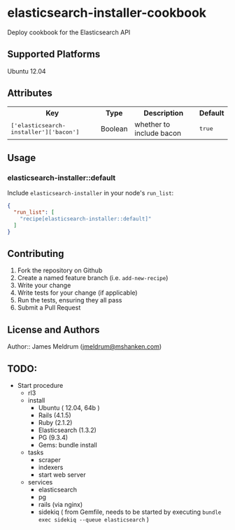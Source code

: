 # elasticsearch-installer-cookbook

Deploy cookbook for the Elasticsearch API

## Supported Platforms

Ubuntu 12.04

## Attributes

<table>
  <tr>
    <th>Key</th>
    <th>Type</th>
    <th>Description</th>
    <th>Default</th>
  </tr>
  <tr>
    <td><tt>['elasticsearch-installer']['bacon']</tt></td>
    <td>Boolean</td>
    <td>whether to include bacon</td>
    <td><tt>true</tt></td>
  </tr>
</table>

## Usage

### elasticsearch-installer::default

Include `elasticsearch-installer` in your node's `run_list`:

```json
{
  "run_list": [
    "recipe[elasticsearch-installer::default]"
  ]
}
```

## Contributing

1. Fork the repository on Github
2. Create a named feature branch (i.e. `add-new-recipe`)
3. Write your change
4. Write tests for your change (if applicable)
5. Run the tests, ensuring they all pass
6. Submit a Pull Request

## License and Authors

Author:: James Meldrum (<jmeldrum@mshanken.com>)

## TODO:
- Start procedure
  - rl3
  - install
    - Ubuntu ( 12.04, 64b )
    - Rails (4.1.5)
    - Ruby (2.1.2)
    - Elasticsearch (1.3.2)
    - PG (9.3.4)
    - Gems: bundle install
  - tasks
    - scraper
    - indexers
    - start web server
  - services
    - elasticsearch
    - pg
    - rails (via nginx)
    - sidekiq ( from Gemfile, needs to be started by executing `bundle exec sidekiq --queue elasticsearch` )
